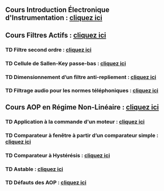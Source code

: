 ## Cours Introduction Électronique d'Instrumentation : <a href="https://afarciniegasm.github.io/Enseignement/Electronique/SE2/01_Cours_Intro_SE2.pdf" target="_blank">cliquez ici</a>  <br>

## Cours Filtres Actifs : <a href="https://afarciniegasm.github.io/Enseignement/Electronique/SE2/02_Cours_Filtres_Actifs.pdf" target="_blank">cliquez ici</a>  <br>

### TD Filtre second ordre : <a href="https://afarciniegasm.github.io/Enseignement/Electronique/SE2/03_TD_Filtre2nd.pdf" target="_blank">cliquez ici</a>  <br>

### TD Cellule de Sallen-Key passe-bas : <a href="https://afarciniegasm.github.io/Enseignement/Electronique/SE2/04_TD_Filtre2SallenKey.pdf" target="_blank">cliquez ici</a>  <br>

### TD Dimensionnement d’un filtre anti-repliement : <a href="https://afarciniegasm.github.io/Enseignement/Electronique/SE2/06_TD_Filtre2Rauch.pdf" target="_blank">cliquez ici</a>  <br>

### TD Filtrage audio pour les normes téléphoniques : <a href="https://afarciniegasm.github.io/Enseignement/Electronique/SE2/05_TD_FiltrageAudio.pdf" target="_blank">cliquez ici</a>  <br>

## Cours AOP en Régime Non-Linéaire : <a href="https://afarciniegasm.github.io/Enseignement/Electronique/SE2/07_Cours_AOP_RNL.pdf" target="_blank">cliquez ici</a>  <br>

### TD Application à la commande d'un moteur : <a href="https://afarciniegasm.github.io/Enseignement/Electronique/SE2/08_TD_AOP_RNL.pdf" target="_blank">cliquez ici</a>  <br>

### TD Comparateur à fenêtre à partir d’un comparateur simple : <a href="https://afarciniegasm.github.io/Enseignement/Electronique/SE2/09_TD_comparateur_fenetre.pdf" target="_blank">cliquez ici</a>  <br>

### TD Comparateur à Hystérésis : <a href="https://afarciniegasm.github.io/Enseignement/Electronique/SE2/10_TD_hysteresis.pdf" target="_blank">cliquez ici</a>  <br>

### TD Astable : <a href="https://afarciniegasm.github.io/Enseignement/Electronique/SE2/11_TD_AOP_Astable.pdf" target="_blank">cliquez ici</a>  <br>

### TD Défauts des AOP : <a href="https://afarciniegasm.github.io/Enseignement/Electronique/SE2/12_TD_AOP_Defauts.pdf" target="_blank">cliquez ici</a>  <br>

